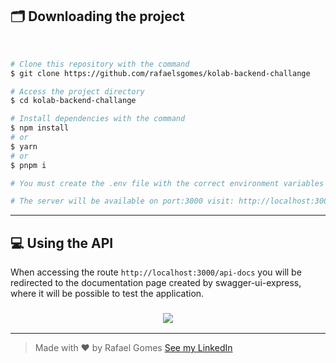 ## 🗂️ **Downloading the project**

<br>

```bash
# Clone this repository with the command
$ git clone https://github.com/rafaelsgomes/kolab-backend-challange

# Access the project directory
$ cd kolab-backend-challange

# Install dependencies with the command
$ npm install
# or
$ yarn
# or
$ pnpm i

# You must create the .env file with the correct environment variables

# The server will be available on port:3000 visit: http://localhost:3000
```

---

## 💻 **Using the API**

When accessing the route `http://localhost:3000/api-docs` you will be redirected to the documentation page created by swagger-ui-express, where it will be possible to test the application.

<h3 align="center" >
    <img src='./routes.png'>
</h3>

---
> <p>Made with ❤️ by Rafael Gomes <a href="https://www.linkedin.com/in/rafaelsgomes/">See my LinkedIn</a></p>